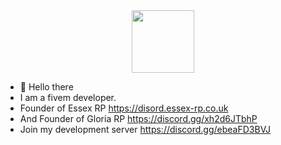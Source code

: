 <div id="header" align="center">
  <img src="https://media.giphy.com/media/M9gbBd9nbDrOTu1Mqx/giphy.gif" width="100"/>
</div>

- 👋 Hello there
- I am a fivem developer.
- Founder of Essex RP https://disord.essex-rp.co.uk
- And Founder of Gloria RP https://discord.gg/xh2d6JTbhP 
- Join my development server https://discord.gg/ebeaFD3BVJ
